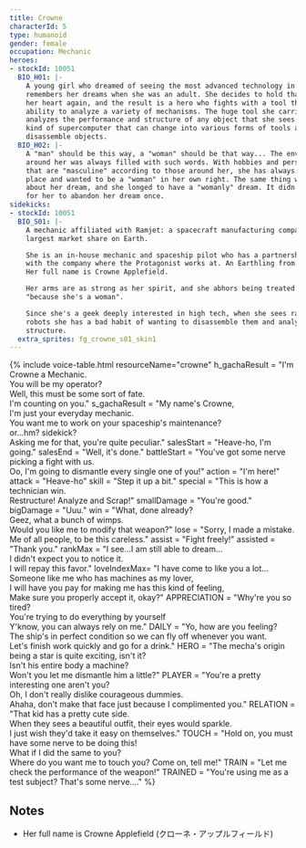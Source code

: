 ```yaml
---
title: Crowne
characterId: 5
type: humanoid
gender: female
occupation: Mechanic
heroes:
- stockId: 10051
  BIO_H01: |-
    A young girl who dreamed of seeing the most advanced technology in the universe
    remembers her dreams when she was an adult. She decides to hold that dream in
    her heart again, and the result is a hero who fights with a tool that has the
    ability to analyze a variety of mechanisms. The huge tool she carries accurately
    analyzes the performance and structure of any object that she sees. It is also a
    kind of supercomputer that can change into various forms of tools and
    disassemble objects.
  BIO_H02: |-
    A "man" should be this way, a "woman" should be that way... The environment
    around her was always filled with such words. With hobbies and personalities
    that are "masculine" according to those around her, she has always feel out of
    place and wanted to be a "woman" in her own right. The same thing was mentioned
    about her dream, and she longed to have a "womanly" dream. It didn't take long
    for her to abandon her dream once.
sidekicks:
- stockId: 10051
  BIO_S01: |-
    A mechanic affiliated with Ramjet: a spacecraft manufacturing company with the
    largest market share on Earth.

    She is an in-house mechanic and spaceship pilot who has a partnership agreement
    with the company where the Protagonist works at. An Earthling from Seattle, USA.
    Her full name is Crowne Applefield.

    Her arms are as strong as her spirit, and she abhors being treated with contempt
    "because she's a woman".

    Since she's a geek deeply interested in high tech, when she sees rare mechas or
    robots she has a bad habit of wanting to disassemble them and analyze their
    structure.
  extra_sprites: fg_crowne_s01_skin1
---
```


{% include voice-table.html resourceName="crowne"
h_gachaResult = "I'm Crowne a Mechanic.<br>You will be my operator?<br>Well, this must be some sort of fate.<br>I'm counting on you."
s_gachaResult = "My name's Crowne,<br>I'm just your everyday mechanic.<br>You want me to work on your spaceship's maintenance?<br>or…hm? sidekick?<br>Asking me for that, you're quite peculiar."
salesStart = "Heave-ho, I'm going."
salesEnd = "Well, it's done."
battleStart = "You've got some nerve picking a fight with us.<br>Oo, I'm going to dismantle every single one of you!"
action = "I'm here!"
attack = "Heave-ho"
skill = "Step it up a bit."
special = "This is how a technician win.<br>Restructure! Analyze and Scrap!"
smallDamage = "You're good."
bigDamage = "Uuu."
win = "What, done already?<br>Geez, what a bunch of wimps.<br>Would you like me to modify that weapon?"
lose = "Sorry, I made a mistake.<br>Me of all people, to be this careless."
assist = "Fight freely!"
assisted = "Thank you."
rankMax = "I see...I am still able to dream...<br>I didn't expect you to notice it.<br>I will repay this favor."
loveIndexMax= "I have come to like you a lot…<br>Someone like me who has machines as my lover,<br>I will have you pay for making me has this kind of feeling,<br>Make sure you properly accept it, okay?"
APPRECIATION = "Why're you so tired?<br>You're trying to do everything by yourself<br>Y'know, you can always rely on me."
DAILY = "Yo, how are you feeling?<br>The ship's in perfect condition so we can fly off whenever you want.<br>Let's finish work quickly and go for a drink."
HERO = "The mecha's origin being a star is quite exciting, isn't it?<br>Isn't his entire body a machine?<br>Won't you let me dismantle him a little?"
PLAYER = "You're a pretty interesting one aren't you?<br>Oh, I don't really dislike courageous dummies.<br>Ahaha, don't make that face just because I complimented you."
RELATION = "That kid has a pretty cute side.<br>When they sees a beautiful outfit, their eyes would sparkle.<br>I just wish they'd take it easy on themselves."
TOUCH = "Hold on, you must have some nerve to be doing this!<br>What if I did the same to you?<br>Where do you want me to touch you? Come on, tell me!"
TRAIN = "Let me check the performance of the weapon!"
TRAINED = "You're using me as a test subject? That's some nerve...."
%}

## Notes

- Her full name is Crowne Applefield (クローネ・アップルフィールド)

